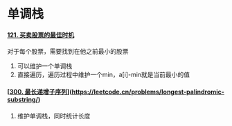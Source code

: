 # 单调栈

#### [121. 买卖股票的最佳时机](https://leetcode.cn/problems/best-time-to-buy-and-sell-stock/)

对于每个股票，需要找到在他之前最小的股票

1. 可以维护一个单调栈
2. 直接遍历，遍历过程中维护一个min，a[i]-min就是当前最小的值

#### [[300. 最长递增子序列](https://leetcode.cn/problems/longest-increasing-subsequence/)](https://leetcode.cn/problems/longest-palindromic-substring/)

1. 维护单调栈，同时统计长度